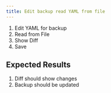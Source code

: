 ```yaml
---
title: Edit backup read YAML from file
---
```

1. Edit YAML for backup
1. Read from File
1. Show Diff
1. Save

## Expected Results
1. Diff should show changes
1. Backup should be updated